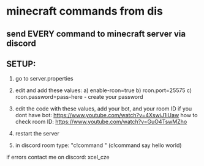 # minecraft commands from dis
## send EVERY command to minecraft server via discord


## SETUP:
1) go to server.properties
2) edit and add these values:
    a) enable-rcon=true
    b) rcon.port=25575
    c) rcon.password=pass-here - create your password
3) edit the code with these values, add your bot, and your room ID
    if you dont have bot:   https://www.youtube.com/watch?v=4XswiJ1iUaw
    how to check room ID:   https://www.youtube.com/watch?v=GuO4TswMZho

4) restart the server
5) in discord room type: "c!command <command>" (c!command say hello world)



if errors contact me on discord: xcel_cze
